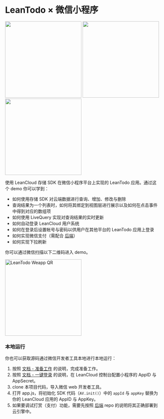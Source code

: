 # LeanTodo × 微信小程序

<img width="250" src="https://cloud.githubusercontent.com/assets/175227/20561252/b2fad728-b1b8-11e6-8d8e-a040bcac3e3c.png"> 
<img width="250" src="https://cloud.githubusercontent.com/assets/175227/22677128/4912c060-ed2b-11e6-94d0-5a836de3b109.png">
<img width="250" src="https://cloud.githubusercontent.com/assets/175227/20561251/b2cd82fa-b1b8-11e6-9783-afb868c9103e.png">

使用 LeanCloud 存储 SDK 在微信小程序平台上实现的 LeanTodo 应用。通过这个 demo 你可以学到：

- 如何使用存储 SDK 对云端数据进行查询、增加、修改与删除
- 查询结果为一个列表时，如何将其绑定到视图层进行展示以及如何在点击事件中得到对应的数组项
- 如何使用 LiveQuery 实现对查询结果的实时更新
- 如何自动登录 LeanCloud 用户系统
- 如何在登录后设置帐号与密码以供用户在其他平台的 LeanTodo 应用上登录
- 如何实现微信支付（需配合 [后端](https://url.leanapp.cn/weapp-pay-backend)）
- 如何实现下拉刷新

你可以通过微信扫描以下二维码进入 demo。

<img src="https://cloud.githubusercontent.com/assets/175227/21764651/2d63be20-d69f-11e6-8931-9fc4485d06e6.png" alt="LeanTodo Weapp QR" width="250">

### 本地运行
你也可以获取源码通过微信开发者工具本地进行本地运行：

1. 按照 [文档 - 准备工作](https://leancloud.cn/docs/weapp.html#准备工作) 的说明，完成准备工作。
2. 按照 [文档 - 一键登录](https://leancloud.cn/docs/weapp.html#一键登录) 的说明，在 LeanCloud 控制台配置小程序的 AppID 与 AppSecret。
3. clone 本项目代码，导入微信 web 开发者工具。
4. 打开 app.js，将初始化 SDK 代码（`AV.init()`）中的 `appId` 与 `appKey` 替换为你的 LeanCloud 应用的 AppID 与 AppKey。
5. 如果要调试打赏（支付）功能，需要先按照 [后端](https://url.leanapp.cn/weapp-pay-backend) repo 的说明将其正确部署到云引擎中。

